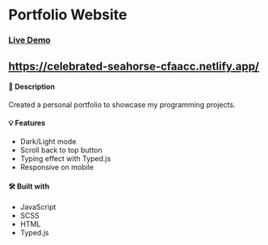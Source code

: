 # Portfolio Website

### [Live Demo](https://rvsdhamija.github.io/)

## https://celebrated-seahorse-cfaacc.netlify.app/


#### 📝 Description
Created a personal portfolio to showcase my programming projects.

#### 💡 Features
* Dark/Light mode
* Scroll back to top button
* Typing effect with Typed.js
* Responsive on mobile


#### 🛠️ Built with 
 * JavaScript 
 * SCSS
 * HTML
 * Typed.js
